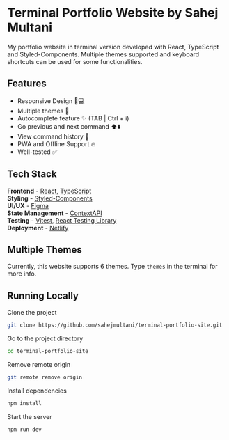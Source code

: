 # Terminal Portfolio Website by Sahej Multani

My portfolio website in terminal version developed with React, TypeScript and Styled-Components. Multiple themes supported and keyboard shortcuts can be used for some functionalities.


## Features

- Responsive Design 📱💻
- Multiple themes 🎨
- Autocomplete feature ✨ (TAB | Ctrl + i)
- Go previous and next command ⬆️⬇️
- View command history 📖
- PWA and Offline Support 🔥
- Well-tested ✅

## Tech Stack

**Frontend** - [React](https://reactjs.org/), [TypeScript](https://www.typescriptlang.org/)  
**Styling** - [Styled-Components](https://styled-components.com/)  
**UI/UX** - [Figma](https://figma.com/)  
**State Management** - [ContextAPI](https://reactjs.org/docs/context.html)  
**Testing** - [Vitest](https://vitest.dev/), [React Testing Library](https://testing-library.com/)  
**Deployment** - [Netlify](https://app.netlify.com/)

## Multiple Themes

Currently, this website supports 6 themes. Type `themes` in the terminal for more info.

## Running Locally

Clone the project

```bash
git clone https://github.com/sahejmultani/terminal-portfolio-site.git
```

Go to the project directory

```bash
cd terminal-portfolio-site
```

Remove remote origin

```bash
git remote remove origin
```

Install dependencies

```bash
npm install
```

Start the server

```bash
npm run dev
```

